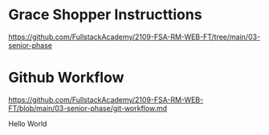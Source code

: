 # Grace Shopper Instructtions

https://github.com/FullstackAcademy/2109-FSA-RM-WEB-FT/tree/main/03-senior-phase

# Github Workflow

https://github.com/FullstackAcademy/2109-FSA-RM-WEB-FT/blob/main/03-senior-phase/git-workflow.md


Hello World
